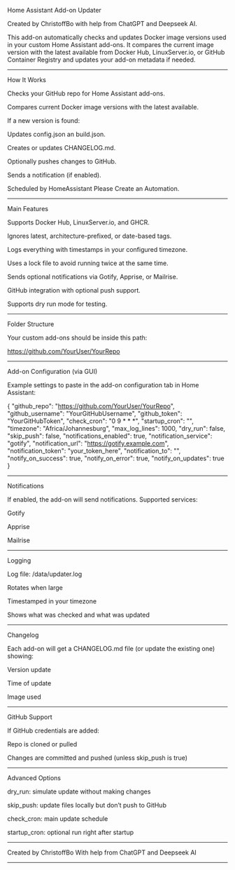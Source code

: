 Home Assistant Add-on Updater

Created by ChristoffBo with help from ChatGPT and Deepseek AI.

This add-on automatically checks and updates Docker image versions used in your custom Home Assistant add-ons. It compares the current image version with the latest available from Docker Hub, LinuxServer.io, or GitHub Container Registry and updates your add-on metadata if needed.


---

How It Works

Checks your GitHub repo for Home Assistant add-ons.

Compares current Docker image versions with the latest available.

If a new version is found:

Updates config.json an build.json.

Creates or updates CHANGELOG.md.

Optionally pushes changes to GitHub.

Sends a notification (if enabled).


Scheduled by HomeAssistant Please Create an Automation.



---

Main Features

Supports Docker Hub, LinuxServer.io, and GHCR.

Ignores latest, architecture-prefixed, or date-based tags.

Logs everything with timestamps in your configured timezone.

Uses a lock file to avoid running twice at the same time.

Sends optional notifications via Gotify, Apprise, or Mailrise.

GitHub integration with optional push support.

Supports dry run mode for testing.



---

Folder Structure

Your custom add-ons should be inside this path:

https://github.com/YourUser/YourRepo


---

Add-on Configuration (via GUI)

Example settings to paste in the add-on configuration tab in Home Assistant:

{
  "github_repo": "https://github.com/YourUser/YourRepo",
  "github_username": "YourGitHubUsername",
  "github_token": "YourGitHubToken",
  "check_cron": "0 9 * * *",
  "startup_cron": "",
  "timezone": "Africa/Johannesburg",
  "max_log_lines": 1000,
  "dry_run": false,
  "skip_push": false,
  "notifications_enabled": true,
  "notification_service": "gotify",
  "notification_url": "https://gotify.example.com",
  "notification_token": "your_token_here",
  "notification_to": "",
  "notify_on_success": true,
  "notify_on_error": true,
  "notify_on_updates": true
}


---

Notifications

If enabled, the add-on will send notifications.
Supported services:

Gotify

Apprise

Mailrise



---

Logging

Log file: /data/updater.log

Rotates when large

Timestamped in your timezone

Shows what was checked and what was updated



---

Changelog

Each add-on will get a CHANGELOG.md file (or update the existing one) showing:

Version update

Time of update

Image used



---

GitHub Support

If GitHub credentials are added:

Repo is cloned or pulled

Changes are committed and pushed (unless skip_push is true)



---

Advanced Options

dry_run: simulate update without making changes

skip_push: update files locally but don’t push to GitHub

check_cron: main update schedule

startup_cron: optional run right after startup



---

Created by ChristoffBo
With help from ChatGPT and Deepseek AI


---



